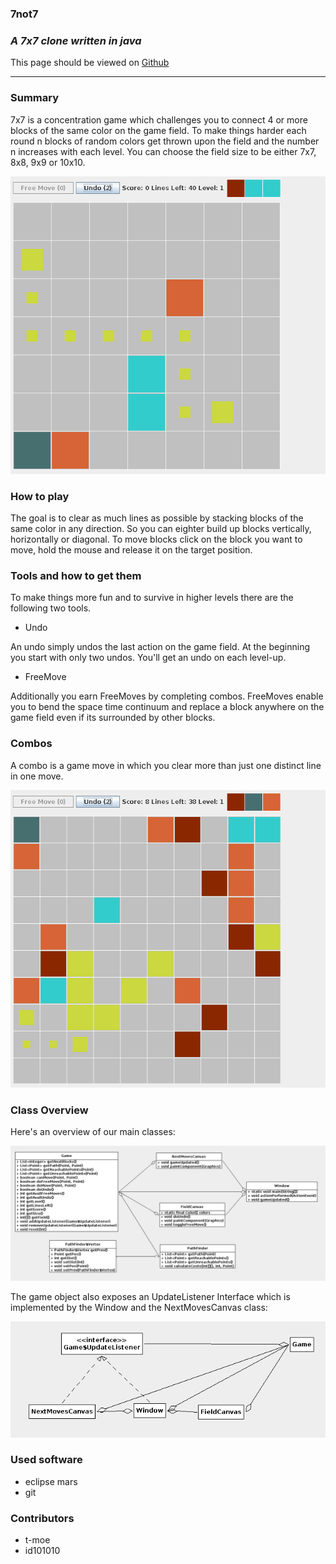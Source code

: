 ### **7not7**
### *A 7x7 clone written in java*

This page should be viewed on [Github](https://github.com/id101010/7not7)

---

### Summary

7x7 is a concentration game which challenges you to connect 4 or more blocks of the same color on the game field.
To make things harder each round n blocks of random colors get thrown upon the field and the number n increases with each level.
You can choose the field size to be either 7x7, 8x8, 9x9 or 10x10.

![Moving Blocks](doc/movingBlocks.png)

### How to play

The goal is to clear as much lines as possible by stacking blocks of the same color in any direction.
So you can eighter build up blocks vertically, horizontally or diagonal.
To move blocks click on the block you want to move, hold the mouse and release it on the target position.

### Tools and how to get them

To make things more fun and to survive in higher levels there are the following two tools. 

- Undo

An undo simply undos the last action on the game field. At the beginning you start with only two undos. You'll get an undo on each level-up.

- FreeMove

Additionally you earn FreeMoves by completing combos. FreeMoves enable you to bend the space time continuum and replace a block anywhere on the game field even if its surrounded by other blocks. 

### Combos

A combo is a game move in which you clear more than just one distinct line in one move.

![Combo Move](doc/gettingCombo.png)

### Class Overview

Here's an overview of our main classes:

![Main Classes](doc/cd2.bmp)

The game object also exposes an UpdateListener Interface which is implemented by the Window and the NextMovesCanvas class: 

![Listener relations](doc/cd3.bmp)

### Used software

- eclipse mars
- git

### Contributors

- t-moe
- id101010
